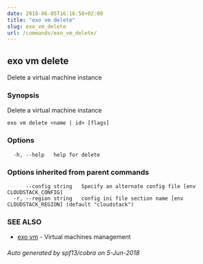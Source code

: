 ```yaml
---
date: 2018-06-05T16:16:58+02:00
title: "exo vm delete"
slug: exo_vm_delete
url: /commands/exo_vm_delete/
---
```

## exo vm delete

Delete a virtual machine instance

### Synopsis

Delete a virtual machine instance

```
exo vm delete <name | id> [flags]
```

### Options

```
  -h, --help   help for delete
```

### Options inherited from parent commands

```
      --config string   Specify an alternate config file [env CLOUDSTACK_CONFIG]
  -r, --region string   config ini file section name [env CLOUDSTACK_REGION] (default "cloudstack")
```

### SEE ALSO

* [exo vm](/commands/exo_vm/)	 - Virtual machines management

###### Auto generated by spf13/cobra on 5-Jun-2018
